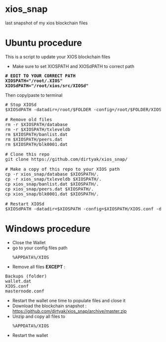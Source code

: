 # xios_snap
last snapshot of my xios blockchain files

# Ubuntu procedure

This is a script to update your XIOS blockchain files

- Make sure to set XIOSPATH and XIOSdPATH to correct path

<pre>
<b># EDIT TO YOUR CORRECT PATH
XIOSPATH="/root/.XIOS"
XIOSdPATH="/root/xios/src/XIOSd"</b></pre>

Then copy/paste to terminal
<pre>
# Stop XIOSd
$XIOSdPATH -datadir=/root/$FOLDER -config=/root/$FOLDER/XIOS.conf stop

# Remove old files
rm -r $XIOSPATH/database
rm -r $XIOSPATH/txleveldb
rm $XIOSPATH/banlist.dat
rm $XIOSPATH/peers.dat
rm $XIOSPATH/blk0001.dat

# Clone this repo
git clone https://github.com/dirtyak/xios_snap/

# Make a copy of this repo to your XIOS path
cp -r xios_snap/database $XIOSPATH/.
cp -r xios_snap/txleveldb $XIOSPATH/.
cp xios_snap/banlist.dat $XIOSPATH/.
cp xios_snap/peers.dat $XIOSPATH/.
cp xios_snap/blk0001.dat $XIOSPATH/.

# Restart XIOSd
$XIOSdPATH -datadir=$XIOSPATH -config=$XIOSPATH/XIOS.conf -daemon
</pre>

# Windows procedure

- Close the Wallet
- go to your config files path <pre>%APPDATA%/XIOS</pre>
- Remove all files <b>EXCEPT</b> :
<pre>
Backups (folder)
wallet.dat
XIOS.conf
masternode.conf
</pre>
- Restart the wallet one time to populate files and close it
- Download the blockchain snapshot : https://github.com/dirtyak/xios_snap/archive/master.zip
- Unzip and copy all files to <pre>%APPDATA%/XIOS</pre>
- Restart the wallet
